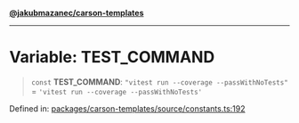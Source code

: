 [**@jakubmazanec/carson-templates**](../README.md)

---

# Variable: TEST_COMMAND

> `const` **TEST_COMMAND**: `"vitest run --coverage --passWithNoTests"` =
> `'vitest run --coverage --passWithNoTests'`

Defined in:
[packages/carson-templates/source/constants.ts:192](https://github.com/jakubmazanec/tools/blob/40ba1fb8bbde716fbe797d7886fffe14521e098a/packages/carson-templates/source/constants.ts#L192)
